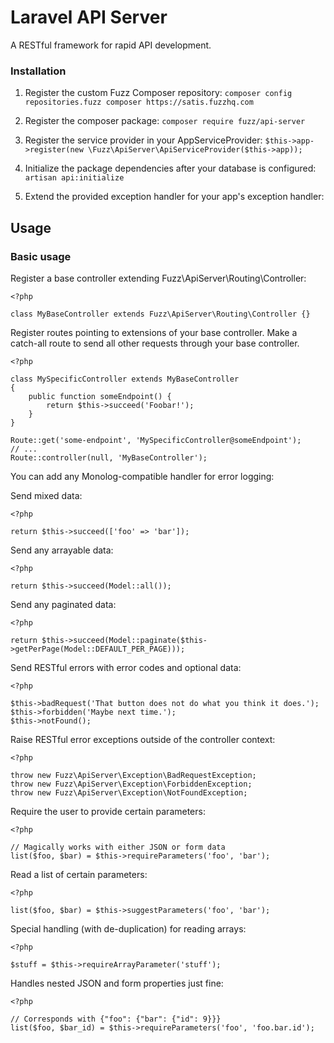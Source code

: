 Laravel API Server
==================

A RESTful framework for rapid API development.


### Installation
1. Register the custom Fuzz Composer repository: ```composer config repositories.fuzz composer https://satis.fuzzhq.com``` 
1. Register the composer package: ```composer require fuzz/api-server```
1. Register the service provider in your AppServiceProvider: ```$this->app->register(new \Fuzz\ApiServer\ApiServiceProvider($this->app));```
1. Initialize the package dependencies after your database is configured: ```artisan api:initialize```
1. Extend the provided exception handler for your app's exception handler:

    <?php
    
    namespace MyApp\Exceptions;
    
    use Fuzz\ApiServer\Exception\Handler as ExceptionHandler;
    
    class Handler extends ExceptionHandler
    {
        // ...
    }

## Usage
### Basic usage

Register a base controller extending Fuzz\ApiServer\Routing\Controller:

    <?php
    
    class MyBaseController extends Fuzz\ApiServer\Routing\Controller {}

Register routes pointing to extensions of your base controller. Make a catch-all route to send all other requests through your base controller.

    <?php
    
    class MySpecificController extends MyBaseController
    {
        public function someEndpoint() {
            return $this->succeed('Foobar!');
        }
    }
    
    Route::get('some-endpoint', 'MySpecificController@someEndpoint');
    // ...
    Route::controller(null, 'MyBaseController');

You can add any Monolog-compatible handler for error logging:

Send mixed data:

    <?php
    
    return $this->succeed(['foo' => 'bar']);

Send any arrayable data:

    <?php
    
    return $this->succeed(Model::all());

Send any paginated data:

    <?php
    
    return $this->succeed(Model::paginate($this->getPerPage(Model::DEFAULT_PER_PAGE)));

Send RESTful errors with error codes and optional data:

    <?php
    
    $this->badRequest('That button does not do what you think it does.');
    $this->forbidden('Maybe next time.');
    $this->notFound();

Raise RESTful error exceptions outside of the controller context:

    <?php
    
    throw new Fuzz\ApiServer\Exception\BadRequestException;
    throw new Fuzz\ApiServer\Exception\ForbiddenException;
    throw new Fuzz\ApiServer\Exception\NotFoundException;
    
Require the user to provide certain parameters:

    <?php

    // Magically works with either JSON or form data
    list($foo, $bar) = $this->requireParameters('foo', 'bar');

Read a list of certain parameters:

    <?php
    
    list($foo, $bar) = $this->suggestParameters('foo', 'bar');

Special handling (with de-duplication) for reading arrays:

    <?php
    
    $stuff = $this->requireArrayParameter('stuff');

Handles nested JSON and form properties just fine:

    <?php
    
    // Corresponds with {"foo": {"bar": {"id": 9}}}
    list($foo, $bar_id) = $this->requireParameters('foo', 'foo.bar.id');
